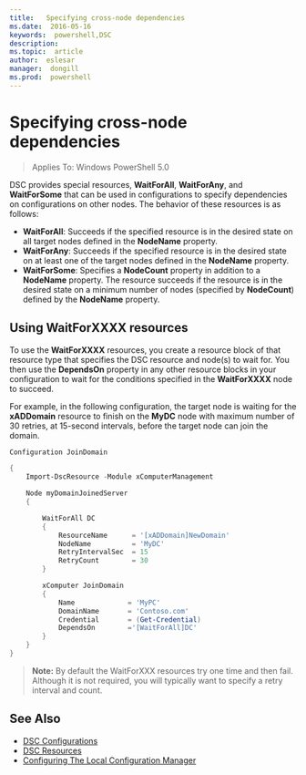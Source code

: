 ```yaml
---
title:   Specifying cross-node dependencies
ms.date:  2016-05-16
keywords:  powershell,DSC
description:  
ms.topic:  article
author:  eslesar
manager:  dongill
ms.prod:  powershell
---
```


# Specifying cross-node dependencies

> Applies To: Windows PowerShell 5.0

DSC provides special resources, **WaitForAll**, **WaitForAny**, and **WaitForSome** that can be used in configurations to specify dependencies on configurations on other nodes. The
behavior of these resources is as follows:

* **WaitForAll**: Succeeds if the specified resource is in the desired state on all target nodes defined in the **NodeName** property.
* **WaitForAny**: Succeeds if the specified resource is in the desired state on at least one of the target nodes defined in the **NodeName** property.
* **WaitForSome**: Specifies a **NodeCount** property in addition to a **NodeName** property. The resource succeeds if the resource is in the desired state on a minimum number of nodes 
(specified by **NodeCount**) defined by the **NodeName** property. 

## Using WaitForXXXX resources

To use the **WaitForXXXX** resources, you create a resource block of that resource type that specifies the DSC resource and node(s) to wait for. You then use the **DependsOn** property
in any other resource blocks in your configuration to wait for the conditions specified in the **WaitForXXXX** node to succeed.

For example, in the following configuration, the target node is waiting for the **xADDomain** resource to finish on the **MyDC** node with maximum number of 30 retries, at 15-second intervals, before the target node 
can join the domain.

```PowerShell
Configuration JoinDomain

{
	Import-DscResource -Module xComputerManagement

    Node myDomainJoinedServer
    {

	    WaitForAll DC
	    {
		    ResourceName      = '[xADDomain]NewDomain'
		    NodeName          = 'MyDC'
		    RetryIntervalSec  = 15
		    RetryCount        = 30
	    }

	    xComputer JoinDomain
	    {
		    Name             = 'MyPC'
		    DomainName       = 'Contoso.com'
		    Credential       = (Get-Credential)
		    DependsOn        ='[WaitForAll]DC'
	    }
    }
}
```

>**Note:** By default the WaitForXXX resources try one time and then fail. Although it is not required, you will typically want to specify a retry interval and count.

## See Also
* [DSC Configurations](configurations.md)
* [DSC Resources](resources.md)
* [Configuring The Local Configuration Manager](metaConfig.md)

